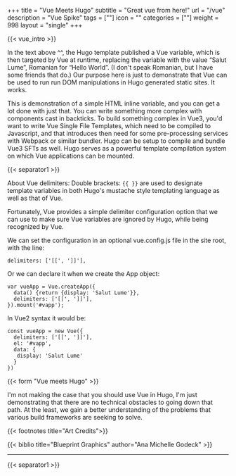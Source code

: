 +++
title = "Vue Meets Hugo"
subtitle = "Great vue from here!"
url = "/vue"
description = "Vue Spike"
tags = [""]
icon = ""
categories = [""]
weight = 998
layout = "single"
+++

{{< vue_intro >}}

In the text above ^^, the Hugo template published a Vue variable, which is then targeted by Vue at runtime, replacing the variable with the value “Salut Lume”, Romanian for “Hello World”.  (I don't speak Romanian, but I have some friends that do.)  Our purpose here is just to demonstrate that Vue can be used to run run DOM manipulations in Hugo generated static sites.  It works.  

This is demonstration of a simple HTML inline variable, and you can get a lot done with just that.  You can write something more complex with components cast in backticks.  To build something complex in Vue3, you'd want to write Vue Single File Templates, which need to be compiled to Javascript, and that introduces then need for some pre-processing services with Webpack or similar bundler.  Hugo can be setup to compile and bundle Vue3 SFTs as well.  Hugo serves as a powerful template compilation system on which Vue applications can be mounted.

{{< separator1 >}}  

About Vue delimiters: Double brackets: `{{ }}` are used to designate template variables in both Hugo's mustache style templating language as well as that of Vue.

Fortunately, Vue provides a simple delimiter configuration option that we can use to make sure Vue variables are ignored by Hugo, while being recognized by Vue.

We can set the configuration in an optional vue.config.js file in the site root, with the line:

```delimiters: ['[[', ']]'],```

Or we can declare it when we create the App object:
```
var vueApp = Vue.createApp({
  data() {return {display: 'Salut Lume'}},
  delimiters: ['[[', ']]'],
}).mount('#vapp');

```

In Vue2 syntax it would be:

```
const vueApp = new Vue({
  delimiters: ['[[', ']]'],
  el: '#vapp',
  data: {
   display: 'Salut Lume'
  }
})
```


{{< form "Vue meets Hugo" >}}

I'm not making the case that you should use Vue in Hugo, I'm just demonstrating that there are no technical obstacles to going down that path. At the least, we gain a better understanding of the problems that various build frameworks are seeking to solve.

{{< footnotes title="Art Credits">}}

{{< biblio title="Blueprint Graphics" author="Ana Michelle Godeck" >}}

---

{{< separator1 >}}
